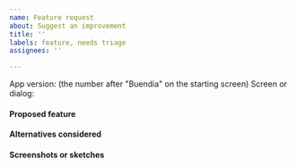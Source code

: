 ```yaml
---
name: Feature request
about: Suggest an improvement
title: ''
labels: feature, needs triage
assignees: ''

---
```


App version: (the number after "Buendia" on the starting screen)
Screen or dialog:

#### Proposed feature

#### Alternatives considered

#### Screenshots or sketches

